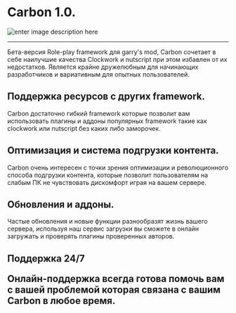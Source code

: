 
<h1 id="Carbon.">Carbon 1.0.</h1>
<p><img src="http://cdn.teamandroid.com/wp-content/uploads/2013/12/XzinYIT1.png" alt="enter image description here">


----------


Бета-версия Role-play framework для garry's mod, 
Carbon сочетает в себе наилучшие качества Сlockwork и nutscript при этом избавлен от их недостатков. 
Является крайне дружелюбным для начинающих разработчиков и вариативным для опытных пользователей.
 </strong></p>
<h2 id="2">Поддержка ресурсов с других framework.</h2>
Carbon достаточно гибкий framework которые позволит вам использовать плагины и аддоны популярных framework такие как clockwork или nutscript без каких либо заморочек.

<h2 id="3.">Оптимизация и система подгрузки контента.</h2>

Carbon очень интересен с точки зрения оптимизации и революционного способа подгрузки контента, которые позволит пользователям на слабым ПК не чувствовать дискомфорт играя на вашем сервере.

<h2 id="4">Обновления и аддоны.</h2>
Частые обновления и новые функции разнообразят жизнь вашего сервера, используя наш сервис загрузки вы сможете в онлайн загружать и проверять плагины проверенных авторов.

<h2 id="5">Поддержка 24/7

Онлайн-поддержка всегда готова помочь вам с вашей проблемой которая связана с вашим Carbon в любое время.
